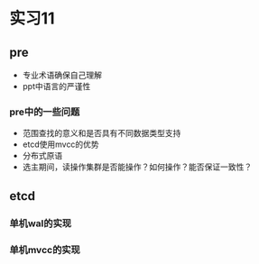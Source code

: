 # 实习11

## pre

+ 专业术语确保自己理解
+ ppt中语言的严谨性

### pre中的一些问题

+ 范围查找的意义和是否具有不同数据类型支持
+ etcd使用mvcc的优势
+ 分布式原语
+ 选主期间，读操作集群是否能操作？如何操作？能否保证一致性？

## etcd

### 单机wal的实现

### 单机mvcc的实现

